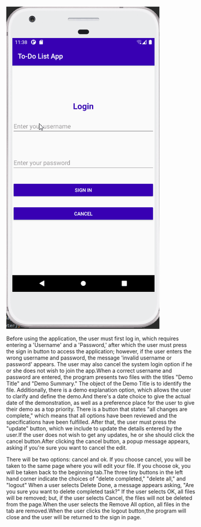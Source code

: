 

![](./todoapp_demonstration.gif)

Before using the application, the user must first log in, 
which requires entering a 'Username' and a 'Password,' 
after which the user must press the sign in button to access
the application; however, if the user enters the wrong username
and password, the message 'invalid username or password' appears.
The user may also cancel the system login option if he or she does
not wish to join the app.When a correct username and password are
entered, the program presents two files with the titles "Demo Title"
and "Demo Summary." The object of the Demo Title is to identify the 
file. Additionally, there is a demo explanation option, which allows
the user to clarify and define the demo.And there's a date choice to
give the actual date of the demonstration, as well as a preference place
for the user to give their demo as a top priority. There is a button that
states "all changes are complete," which means that all options have been 
reviewed and the specifications have been fulfilled. After that, the user
must press the "update" button, which we include to update the details 
entered by the user.If the user does not wish to get any updates, he or she
should click the cancel button.After clicking the cancel button, a popup 
message appears, asking if you're sure you want to cancel the edit. 

There will be two options: cancel and ok. If you choose cancel, you will be 
taken to the same page where you will edit your file. If you choose ok, 
you will be taken back to the beginning tab.The three tiny buttons in the left
hand corner indicate the choices of "delete completed," "delete all," and "logout"
When a user selects Delete Done, a message appears asking, "Are you sure you want 
to delete completed task?" If the user selects OK, all files will be removed; but,
if the user selects Cancel, the files will not be deleted from the page.When the user
selects the Remove All option, all files in the tab are removed.When the user clicks
the logout button,the program will close and the user will be returned to the sign in page.